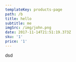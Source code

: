 ```yaml
---
templateKey: products-page
path: /b
title: hello
subtitle: me
imgSrc: /img/john.png
date: 2017-11-14T21:51:19.373Z
sku: '1'
price: '1'
---
```

dsd
